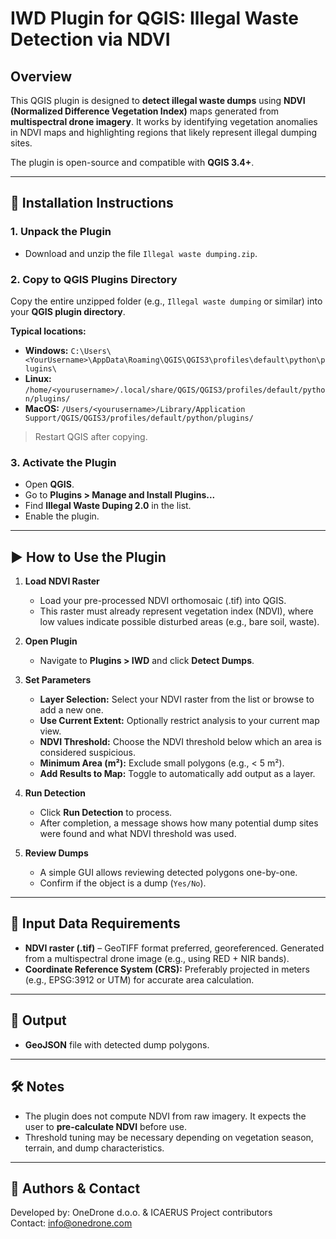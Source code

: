# IWD Plugin for QGIS: Illegal Waste Detection via NDVI

## Overview

This QGIS plugin is designed to **detect illegal waste dumps** using **NDVI (Normalized Difference Vegetation Index)** maps generated from **multispectral drone imagery**. It works by identifying vegetation anomalies in NDVI maps and highlighting regions that likely represent illegal dumping sites.

The plugin is open-source and compatible with **QGIS 3.4+**.

---

## 🔧 Installation Instructions

### 1. Unpack the Plugin

- Download and unzip the file `Illegal waste dumping.zip`.

### 2. Copy to QGIS Plugins Directory

Copy the entire unzipped folder (e.g., `Illegal waste dumping` or similar) into your **QGIS plugin directory**.

**Typical locations:**
- **Windows:** `C:\Users\<YourUsername>\AppData\Roaming\QGIS\QGIS3\profiles\default\python\plugins\`
- **Linux:** `/home/<yourusername>/.local/share/QGIS/QGIS3/profiles/default/python/plugins/`
- **MacOS:** `/Users/<yourusername>/Library/Application Support/QGIS/QGIS3/profiles/default/python/plugins/`

> Restart QGIS after copying.

### 3. Activate the Plugin

- Open **QGIS**.
- Go to **Plugins > Manage and Install Plugins...**
- Find **Illegal Waste Duping 2.0** in the list.
- Enable the plugin.

---

## ▶️ How to Use the Plugin

1. **Load NDVI Raster**
   - Load your pre-processed NDVI orthomosaic (.tif) into QGIS.
   - This raster must already represent vegetation index (NDVI), where low values indicate possible disturbed areas (e.g., bare soil, waste).

2. **Open Plugin**
   - Navigate to **Plugins > IWD** and click **Detect Dumps**.

3. **Set Parameters**
   - **Layer Selection:** Select your NDVI raster from the list or browse to add a new one.
   - **Use Current Extent:** Optionally restrict analysis to your current map view.
   - **NDVI Threshold:** Choose the NDVI threshold below which an area is considered suspicious.
   - **Minimum Area (m²):** Exclude small polygons (e.g., < 5 m²).
   - **Add Results to Map:** Toggle to automatically add output as a layer.

4. **Run Detection**
   - Click **Run Detection** to process.
   - After completion, a message shows how many potential dump sites were found and what NDVI threshold was used.

5. **Review Dumps**
   - A simple GUI allows reviewing detected polygons one-by-one.
   - Confirm if the object is a dump (`Yes/No`). 


---

## 📁 Input Data Requirements

- **NDVI raster (.tif)** – GeoTIFF format preferred, georeferenced. Generated from a multispectral drone image (e.g., using RED + NIR bands).
- **Coordinate Reference System (CRS):** Preferably projected in meters (e.g., EPSG:3912 or UTM) for accurate area calculation.

---

## 📄 Output

- **GeoJSON** file with detected dump polygons.

---

## 🛠 Notes

- The plugin does not compute NDVI from raw imagery. It expects the user to **pre-calculate NDVI** before use.
- Threshold tuning may be necessary depending on vegetation season, terrain, and dump characteristics.

---

## 👤 Authors & Contact

Developed by: OneDrone d.o.o. & ICAERUS Project contributors  
Contact: info@onedrone.com 
